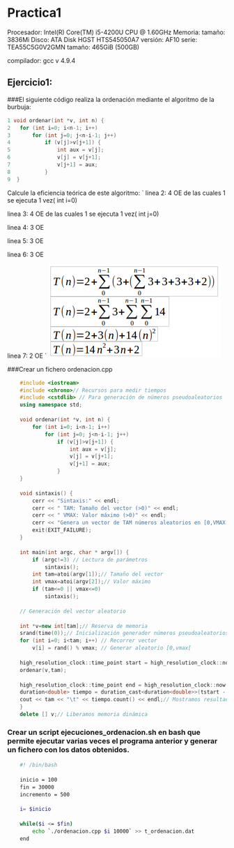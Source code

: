 # Practica1


Procesador: Intel(R) Core(TM) i5-4200U CPU @ 1.60GHz
Memoria:
       tamaño: 3836Mi
Disco: ATA Disk
       HGST HTS545050A7
       versión: AF10
       serie: TEA55C5G0V2GMN
       tamaño: 465GiB (500GB)

compilador: gcc v 4.9.4


## Ejercicio1:

###El siguiente código realiza la ordenación mediante el algoritmo de la burbuja:

```c++ 
1 void ordenar(int *v, int n) {
2	for (int i=0; i<n-1; i++)
3		for (int j=0; j<n-i-1; j++)
4			if (v[j]>v[j+1]) {
5				int aux = v[j];
6				v[j] = v[j+1];
7				v[j+1] = aux;
8			}
9  }
``` 
Calcule la eficiencia teórica de este algoritmo:
`
linea 2: 4 OE de las cuales 1 se ejecuta 1 vez( int i=0)

linea 3: 4 OE de las cuales 1 se ejecuta 1 vez( int j=0)

linea 4: 3 OE

linea 5: 3 OE

linea 6: 3 OE

linea 7: 2 OE
`
![pr1-1](https://github.com/NAEL1/ED/blob/master/practica1/pr1-1.png)

###Crear un fichero ordenacion.cpp

```c++
	#include <iostream>
	#include <chrono>// Recursos para medir tiempos
	#include <cstdlib> // Para generación de números pseudoaleatorios
	using namespace std;

	void ordenar(int *v, int n) {
		for (int i=0; i<n-1; i++)
			for (int j=0; j<n-i-1; j++)
				if (v[j]>v[j+1]) {
					int aux = v[j];
					v[j] = v[j+1];
					v[j+1] = aux;
				}
	}

	void sintaxis() {
		cerr << "Sintaxis:" << endl;
		cerr << " TAM: Tamaño del vector (>0)" << endl;
		cerr << " VMAX: Valor máximo (>0)" << endl;
		cerr << "Genera un vector de TAM números aleatorios en [0,VMAX[" << endl;
		exit(EXIT_FAILURE);
	}

	int main(int argc, char * argv[]) {
		if (argc!=3) // Lectura de parámetros
			sintaxis();
		int tam=atoi(argv[1]);// Tamaño del vector
		int vmax=atoi(argv[2]);// Valor máximo
		if (tam<=0 || vmax<=0)
			sintaxis();

	// Generación del vector aleatorio

	int *v=new int[tam];// Reserva de memoria
	srand(time(0));// Inicialización generador números pseudoaleatorios
	for (int i=0; i<tam; i++) // Recorrer vector
		v[i] = rand() % vmax; // Generar aleatorio [0,vmax[

	high_resolution_clock::time_point start = high_resolution_clock::now();
	ordenar(v,tam);

	high_resolution_clock::time_point end = high_resolution_clock::now();
	duration<double> tiempo = duration_cast<duration<double>>(tstart - end);// Anotamos el tiempo de finalización
	cout << tam << "\t" << tiempo.count() << endl;// Mostramos resultados (Tamaño del vector y tiempo de ejecución en seg.)
	}
	delete [] v;// Liberamos memoria dinámica
```


### Crear un script ejecuciones_ordenacion.sh en bash que permite ejecutar varias veces el programa anterior y generar un fichero con los datos obtenidos.

```bash
	#! /bin/bash

	inicio = 100
	fin = 30000
	incremento = 500

	i= $inicio

	while($i <= $fin)
		echo `./ordenacion.cpp $i 10000` >> t_ordenacion.dat
	end	

```